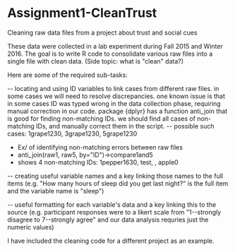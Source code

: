 # Assignment1-CleanTrust
Cleaning raw data files from a project about trust and social cues

These data were collected in a lab experiment during Fall 2015 and Winter 2016. The goal is to write R code to consolidate various raw files into a single file with clean data. 
(Side topic: what is "clean" data?)


Here are some of the required sub-tasks:

-- locating and using ID variables to link cases from different raw files. in some cases we will need to resolve discrepancies. one known issue is that in some cases ID was typed wrong in the data collection phase, requiring manual correction in our code. package {dplyr} has a function anti_join that is good for finding non-matching IDs. we should find all cases of non-matching IDs, and manually correct them in the script.
 -- possible such cases: 1grape1230, 3grape1230, 5grape1230
* Ex/ of identifying non-matching errors between raw files
* anti_join(raw1, raw5, by="ID")->compare1and5
* shows 4 non-matching IDs: 1pepper1630, test,     , apple0


-- creating useful variable names and a key linking those names to the full items (e.g. "How many hours of sleep did you get last night?" is the full item and the variable name is "sleep")

-- useful formatting for each variable's data and a key linking this to the source (e.g. participant responses were to a likert scale from "1--strongly disagree to 7--strongly agree" and our data analysis requries just the numeric values)



I have included the cleaning code for a different project as an example.
